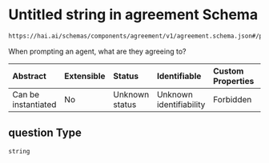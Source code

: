 # Untitled string in agreement Schema

```txt
https://hai.ai/schemas/components/agreement/v1/agreement.schema.json#/properties/question
```

When prompting an agent, what are they agreeing to?

| Abstract            | Extensible | Status         | Identifiable            | Custom Properties | Additional Properties | Access Restrictions | Defined In                                                                                                |
| :------------------ | :--------- | :------------- | :---------------------- | :---------------- | :-------------------- | :------------------ | :-------------------------------------------------------------------------------------------------------- |
| Can be instantiated | No         | Unknown status | Unknown identifiability | Forbidden         | Allowed               | none                | [agreement.schema.json\*](../../out/components/agreement/v1/agreement.schema.json "open original schema") |

## question Type

`string`
